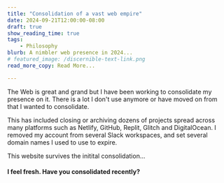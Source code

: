 ```yaml
---
title: "Consolidation of a vast web empire"
date: 2024-09-21T12:00:00-08:00
draft: true
show_reading_time: true
tags: 
    - Philosophy
blurb: A nimbler web presence in 2024...    
# featured_image: /discernible-text-link.png
read_more_copy: Read More...

---
```


The Web is great and grand but I have been working to consolidate my presence on it. There is a lot I don't use anymore or have moved on from that I wanted to consolidate. 

This has included closing or archiving dozens of projects spread across many platforms such as Netlify, GitHub, Replit, Glitch and DigitalOcean. I removed my account from several Slack workspaces, and set several domain names I used to use to expire.

This website survives the initital consolidation...

#### I feel fresh. Have you consolidated recently?






